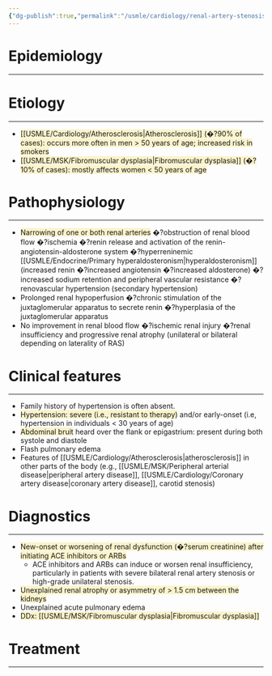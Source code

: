```yaml
---
{"dg-publish":true,"permalink":"/usmle/cardiology/renal-artery-stenosis/"}
---
```


# Epidemiology
---


# Etiology
---
- <span style="background:rgba(240, 200, 0, 0.2)">[[USMLE/Cardiology/Atherosclerosis\|Atherosclerosis]] (�?90% of cases): occurs more often in men > 50 years of age; increased risk in smokers </span>
- <span style="background:rgba(240, 200, 0, 0.2)">[[USMLE/MSK/Fibromuscular dysplasia\|Fibromuscular dysplasia]] (�?10% of cases): mostly affects women < 50 years of age</span>

# Pathophysiology
---
- <span style="background:rgba(240, 200, 0, 0.2)">Narrowing of one or both renal arteries</span> �?obstruction of renal blood flow �?ischemia �?renin release and activation of the renin-angiotensin-aldosterone system �?hyperreninemic [[USMLE/Endocrine/Primary hyperaldosteronism\|hyperaldosteronism]] (increased renin �?increased angiotensin �?increased aldosterone) �?increased sodium retention and peripheral vascular resistance �?renovascular hypertension (secondary hypertension) 
- Prolonged renal hypoperfusion �?chronic stimulation of the juxtaglomerular apparatus to secrete renin �?hyperplasia of the juxtaglomerular apparatus 
- No improvement in renal blood flow �?ischemic renal injury �?renal insufficiency and progressive renal atrophy (unilateral or bilateral depending on laterality of RAS) 

# Clinical features
---
- Family history of hypertension is often absent.
- <span style="background:rgba(240, 200, 0, 0.2)">Hypertension: severe (i.e., resistant to therapy)</span> and/or early-onset (i.e, hypertension in individuals < 30 years of age) 
- <span style="background:rgba(240, 200, 0, 0.2)">Abdominal bruit</span> heard over the flank or epigastrium: present during both systole and diastole 
- Flash pulmonary edema
- Features of [[USMLE/Cardiology/Atherosclerosis\|atherosclerosis]] in other parts of the body (e.g., [[USMLE/MSK/Peripheral arterial disease\|peripheral artery disease]], [[USMLE/Cardiology/Coronary artery disease\|coronary artery disease]], carotid stenosis)

# Diagnostics
---
- <span style="background:rgba(240, 200, 0, 0.2)">New-onset or worsening of renal dysfunction (�?serum creatinine) after initiating ACE inhibitors or ARBs</span>
	- ACE inhibitors and ARBs can induce or worsen renal insufficiency, particularly in patients with severe bilateral renal artery stenosis or high-grade unilateral stenosis.
- <span style="background:rgba(240, 200, 0, 0.2)">Unexplained renal atrophy or asymmetry of > 1.5 cm between the kidneys</span>
- Unexplained acute pulmonary edema
- <span style="background:rgba(240, 200, 0, 0.2)">DDx: [[USMLE/MSK/Fibromuscular dysplasia\|Fibromuscular dysplasia]]</span>

# Treatment
---


